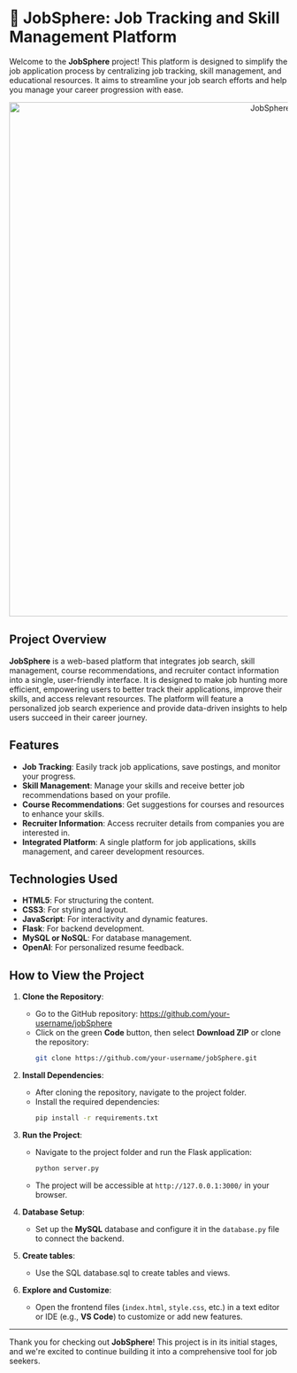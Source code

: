 # 🚀 JobSphere: Job Tracking and Skill Management Platform

Welcome to the **JobSphere** project! This platform is designed to simplify the job application process by centralizing job tracking, skill management, and educational resources. It aims to streamline your job search efforts and help you manage your career progression with ease.

<p align="center">
  <img width="929" alt="JobSphere" src="https://example.com/jobSphereImage.png">
</p>

## Project Overview

**JobSphere** is a web-based platform that integrates job search, skill management, course recommendations, and recruiter contact information into a single, user-friendly interface. It is designed to make job hunting more efficient, empowering users to better track their applications, improve their skills, and access relevant resources. The platform will feature a personalized job search experience and provide data-driven insights to help users succeed in their career journey.

## Features

- **Job Tracking**: Easily track job applications, save postings, and monitor your progress.
- **Skill Management**: Manage your skills and receive better job recommendations based on your profile.
- **Course Recommendations**: Get suggestions for courses and resources to enhance your skills.
- **Recruiter Information**: Access recruiter details from companies you are interested in.
- **Integrated Platform**: A single platform for job applications, skills management, and career development resources.

## Technologies Used

- **HTML5**: For structuring the content.
- **CSS3**: For styling and layout.
- **JavaScript**: For interactivity and dynamic features.
- **Flask**: For backend development.
- **MySQL or NoSQL**: For database management.
- **OpenAI**: For personalized resume feedback.

## How to View the Project

1. **Clone the Repository**:
   - Go to the GitHub repository: https://github.com/your-username/jobSphere
   - Click on the green **Code** button, then select **Download ZIP** or clone the repository:
     ```bash
     git clone https://github.com/your-username/jobSphere.git
     ```

2. **Install Dependencies**:
   - After cloning the repository, navigate to the project folder.
   - Install the required dependencies:
     ```bash
     pip install -r requirements.txt
     ```

3. **Run the Project**:
   - Navigate to the project folder and run the Flask application:
     ```bash
     python server.py
     ```
   - The project will be accessible at `http://127.0.0.1:3000/` in your browser.

4. **Database Setup**:
   - Set up the **MySQL** database and configure it in the `database.py` file to connect the backend.

5. **Create tables**:
   - Use the SQL database.sql to create tables and views.

6. **Explore and Customize**:
   - Open the frontend files (`index.html`, `style.css`, etc.) in a text editor or IDE (e.g., **VS Code**) to customize or add new features.

---

Thank you for checking out **JobSphere**! This project is in its initial stages, and we're excited to continue building it into a comprehensive tool for job seekers.
